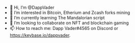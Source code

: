 - 👋 Hi, I’m @DappVader
- 👀 I’m interested in Bitcoin, Etherium and Zcash forks mining
- 🌱 I’m currently learning The Mandalorian script 
- 💞️ I’m looking to collaborate on NFT and blockchain gaming
- 📫 How to reach me: Dapp Vader#4565 on Discord or https://keybase.io/dappvader.

<!---
DappVader/DappVader is a ✨ special ✨ repository because its `README.md` (this file) appears on your GitHub profile.
You can click the Preview link to take a look at your changes.
--->
